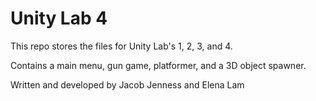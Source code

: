 # Unity Lab 4
This repo stores the files for Unity Lab's 1, 2, 3, and 4.

Contains a main menu, gun game, platformer, and a 3D object spawner.

Written and developed by Jacob Jenness and Elena Lam